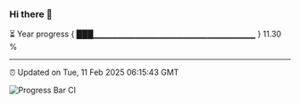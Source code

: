 ### Hi there 👋

⏳ Year progress { ███▁▁▁▁▁▁▁▁▁▁▁▁▁▁▁▁▁▁▁▁▁▁▁▁▁▁▁ } 11.30 %

---

⏰ Updated on Tue, 11 Feb 2025 06:15:43 GMT

![Progress Bar CI](https://github.com/code-lakshay/GitHub-Actions-Demo/workflows/Progress%20Bar%20CI/badge.svg)

